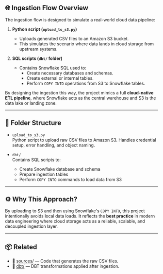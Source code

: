 ## 🌐 Ingestion Flow Overview

The ingestion flow is designed to simulate a real-world cloud data pipeline:

1. **Python script (`upload_to_s3.py`)**  
   - Uploads generated CSV files to an Amazon S3 bucket.
   - This simulates the scenario where data lands in cloud storage from upstream systems.

2. **SQL scripts (`dbt/` folder)**  
   - Contains Snowflake SQL used to:
     - Create necessary databases and schemas.
     - Create external or internal tables.
     - Perform `COPY INTO` operations from S3 to Snowflake tables.

By designing the ingestion this way, the project mimics a full **cloud-native ETL pipeline**, where Snowflake acts as the central warehouse and S3 is the data lake or landing zone.

---

## 📁 Folder Structure

- `upload_to_s3.py`  
  Python script to upload raw CSV files to Amazon S3. Handles credential setup, error handling, and object naming.

- `dbt/`  
  Contains SQL scripts to:
  - Create Snowflake database and schema
  - Prepare ingestion tables
  - Perform `COPY INTO` commands to load data from S3

---

## ⚙️ Why This Approach?

By uploading to S3 and then using Snowflake's `COPY INTO`, this project intentionally avoids local data loads. It reflects the **best practice** in modern data engineering where cloud storage acts as a reliable, scalable, and decoupled ingestion layer.

---

## 📦 Related

- 🔗 [sources/](../sources/) — Code that generates the raw CSV files.
- 🔗 [dbt/](../dbt/) — DBT transformations applied after ingestion.